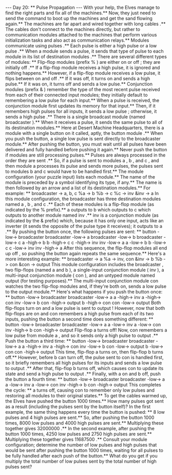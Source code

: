 --- Day 20: ** Pulse Propagation ---
With your help, the Elves manage to find the right parts and fix all of the machines.** Now, they just need to send the command to boot up the machines and get the sand flowing again.**
The machines are far apart and wired together with long
cables
.** The cables don't connect to the machines directly, but rather to communication
modules
attached to the machines that perform various initialization tasks and also act as communication relays.**
Modules communicate using
pulses
.** Each pulse is either a
high pulse
or a
low pulse
.** When a module sends a pulse, it sends that type of pulse to each module in its list of
destination modules
.**
There are several different types of modules: **
Flip-flop
modules (prefix
%
) are either
on
or
off
; they are initially
off
.** If a flip-flop module receives a high pulse, it is ignored and nothing happens.** However, if a flip-flop module receives a low pulse, it
flips between on and off
.** If it was off, it turns on and sends a high pulse.** If it was on, it turns off and sends a low pulse.**
Conjunction
modules (prefix
&
)
remember
the type of the most recent pulse received from
each
of their connected input modules; they initially default to remembering a
low pulse
for each input.** When a pulse is received, the conjunction module first updates its memory for that input.** Then, if it remembers
high pulses
for all inputs, it sends a
low pulse
; otherwise, it sends a
high pulse
.**
There is a single
broadcast module
(named
broadcaster
).** When it receives a pulse, it sends the same pulse to all of its destination modules.**
Here at Desert Machine Headquarters, there is a module with a single button on it called, aptly, the
button module
.** When you push the button, a single
low pulse
is sent directly to the
broadcaster
module.**
After pushing the button, you must wait until all pulses have been delivered and fully handled before pushing it again.** Never push the button if modules are still processing pulses.**
Pulses are always processed
in the order they are sent
.** So, if a pulse is sent to modules
a
,
b
, and
c
, and then module
a
processes its pulse and sends more pulses, the pulses sent to modules
b
and
c
would have to be handled first.**
The module configuration (your puzzle input) lists each module.** The name of the module is preceded by a symbol identifying its type, if any.** The name is then followed by an arrow and a list of its destination modules.** For example: **
broadcaster -> a, b, c
%a -> b
%b -> c
%c -> inv
&inv -> a
In this module configuration, the broadcaster has three destination modules named
a
,
b
, and
c
.** Each of these modules is a flip-flop module (as indicated by the
%
prefix).**
a
outputs to
b
which outputs to
c
which outputs to another module named
inv
.**
inv
is a conjunction module (as indicated by the
&
prefix) which, because it has only one input, acts like an
inverter
(it sends the opposite of the pulse type it receives); it outputs to
a
.**
By pushing the button once, the following pulses are sent: **
button -low-> broadcaster
broadcaster -low-> a
broadcaster -low-> b
broadcaster -low-> c
a -high-> b
b -high-> c
c -high-> inv
inv -low-> a
a -low-> b
b -low-> c
c -low-> inv
inv -high-> a
After this sequence, the flip-flop modules all end up
off
, so pushing the button again repeats the same sequence.**
Here's a more interesting example: **
broadcaster -> a
%a -> inv, con
&inv -> b
%b -> con
&con -> output
This module configuration includes the
broadcaster
, two flip-flops (named
a
and
b
), a single-input conjunction module (
inv
), a multi-input conjunction module (
con
), and an untyped module named
output
(for testing purposes).** The multi-input conjunction module
con
watches the two flip-flop modules and, if they're both on, sends a
low pulse
to the
output
module.**
Here's what happens if you push the button once: **
button -low-> broadcaster
broadcaster -low-> a
a -high-> inv
a -high-> con
inv -low-> b
con -high-> output
b -high-> con
con -low-> output
Both flip-flops turn on and a low pulse is sent to
output
! However, now that both flip-flops are on and
con
remembers a high pulse from each of its two inputs, pushing the button a second time does something different: **
button -low-> broadcaster
broadcaster -low-> a
a -low-> inv
a -low-> con
inv -high-> b
con -high-> output
Flip-flop
a
turns off! Now,
con
remembers a low pulse from module
a
, and so it sends only a high pulse to
output
.**
Push the button a third time: **
button -low-> broadcaster
broadcaster -low-> a
a -high-> inv
a -high-> con
inv -low-> b
con -low-> output
b -low-> con
con -high-> output
This time, flip-flop
a
turns on, then flip-flop
b
turns off.** However, before
b
can turn off, the pulse sent to
con
is handled first, so it
briefly remembers all high pulses
for its inputs and sends a low pulse to
output
.** After that, flip-flop
b
turns off, which causes
con
to update its state and send a high pulse to
output
.**
Finally, with
a
on and
b
off, push the button a fourth time: **
button -low-> broadcaster
broadcaster -low-> a
a -low-> inv
a -low-> con
inv -high-> b
con -high-> output
This completes the cycle: **
a
turns off, causing
con
to remember only low pulses and restoring all modules to their original states.**
To get the cables warmed up, the Elves have pushed the button
1000
times.** How many pulses got sent as a result (including the pulses sent by the button itself)?
In the first example, the same thing happens every time the button is pushed: **
8
low pulses and
4
high pulses are sent.** So, after pushing the button
1000
times,
8000
low pulses and
4000
high pulses are sent.** Multiplying these together gives
32000000
.**
In the second example, after pushing the button
1000
times,
4250
low pulses and
2750
high pulses are sent.** Multiplying these together gives
11687500
.**
Consult your module configuration; determine the number of low pulses and high pulses that would be sent after pushing the button
1000
times, waiting for all pulses to be fully handled after each push of the button.**
What do you get if you multiply the total number of low pulses sent by the total number of high pulses sent?